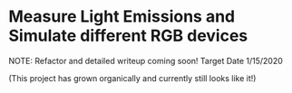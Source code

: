 # Measure Light Emissions and Simulate different RGB devices

NOTE: Refactor and detailed writeup coming soon! Target Date 1/15/2020

(This project has grown organically and currently still looks like it!)
